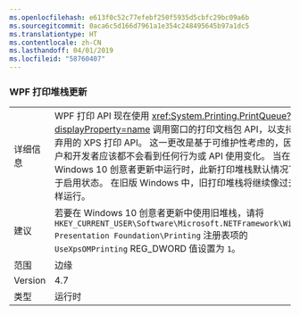 ```yaml
---
ms.openlocfilehash: e613f0c52c77efebf250f5935d5cbfc29bc09a6b
ms.sourcegitcommit: 0aca6c5d166d7961a1e354c248495645b97a1dc5
ms.translationtype: HT
ms.contentlocale: zh-CN
ms.lasthandoff: 04/01/2019
ms.locfileid: "58760407"
---
```

### <a name="wpf-printing-stack-update"></a>WPF 打印堆栈更新

|   |   |
|---|---|
|详细信息|WPF 打印 API 现在使用 <xref:System.Printing.PrintQueue?displayProperty=name> 调用窗口的打印文档包 API，以支持现已弃用的 XPS 打印 API。 这一更改是基于可维护性考虑的，因此用户和开发者应该都不会看到任何行为或 API 使用变化。 当在 Windows 10 创意者更新中运行时，此新打印堆栈默认情况下处于启用状态。 在旧版 Windows 中，旧打印堆栈将继续像过去一样运行。|
|建议|若要在 Windows 10 创意者更新中使用旧堆栈，请将 <code>HKEY_CURRENT_USER\Software\Microsoft\.NETFramework\Windows Presentation Foundation\Printing</code> 注册表项的 <code>UseXpsOMPrinting</code> REG_DWORD 值设置为 <code>1</code>。|
|范围|边缘|
|Version|4.7|
|类型|运行时|

